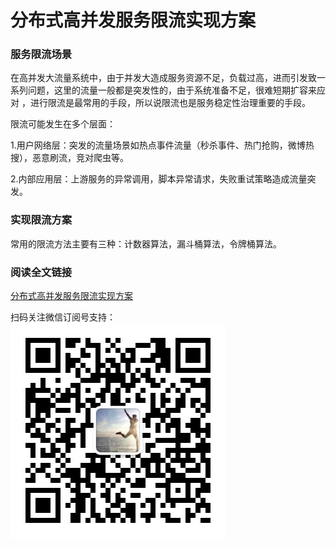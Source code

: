 # 分布式高并发服务限流实现方案
### 服务限流场景

在高并发大流量系统中，由于并发大造成服务资源不足，负载过高，进而引发致一系列问题，这里的流量一般都是突发性的，由于系统准备不足，很难短期扩容来应对 ，进行限流是最常用的手段，所以说限流也是服务稳定性治理重要的手段。

限流可能发生在多个层面：

1.用户网络层：突发的流量场景如热点事件流量（秒杀事件、热门抢购，微博热搜），恶意刷流，竞对爬虫等。

2.内部应用层：上游服务的异常调用，脚本异常请求，失败重试策略造成流量突发。

### 实现限流方案

常用的限流方法主要有三种：计数器算法，漏斗桶算法，令牌桶算法。

### 阅读全文链接
[分布式高并发服务限流实现方案](https://mp.weixin.qq.com/s?__biz=MzIyMzMxNjYwNw==&mid=2247483695&idx=1&sn=7d5528e8a6bc2296d4871e74a0270550&chksm=e8215e3fdf56d729b8e0d9fb077cbd37216173f6ffad442a6a3d383052d4f05892538ef64645&token=1881094077&lang=zh_CN#rd)

扫码关注微信订阅号支持：
![技术岁月](https://raw.githubusercontent.com/skyhackvip/ratelimit/master/techyears.jpg)
